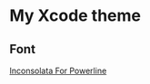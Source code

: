 # My Xcode theme

## Font

[Inconsolata For Powerline](https://github.com/powerline/fonts/raw/master/Inconsolata/Inconsolata%20for%20Powerline.otf)